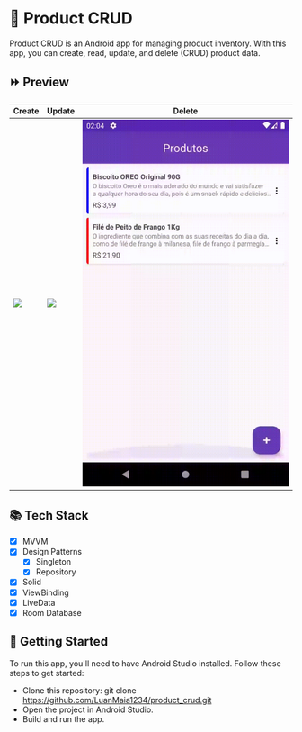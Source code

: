 # 🛒 Product CRUD

Product CRUD is an Android app for managing product inventory. With this app, you can create, read, update, and delete (CRUD) product data.

## ⏩ Preview

Create  | Update | Delete
------------- | ------------- | -------------
![](https://github.com/LuanMaia1234/product_crud/blob/main/assets/preview/create.gif?raw=true) | ![](https://github.com/LuanMaia1234/product_crud/blob/main/assets/preview/update.gif?raw=true) | ![](https://github.com/LuanMaia1234/product_crud/blob/main/assets/preview/delete.gif?raw=true)

## 📚 Tech Stack

- [X] MVVM
- [X] Design Patterns
    - [X] Singleton
    - [X] Repository 
- [X] Solid
- [X] ViewBinding
- [X] LiveData
- [X] Room Database

## 🚀 Getting Started

To run this app, you'll need to have Android Studio installed. Follow these steps to get started:

 - Clone this repository: git clone https://github.com/LuanMaia1234/product_crud.git
 - Open the project in Android Studio.
 - Build and run the app.
